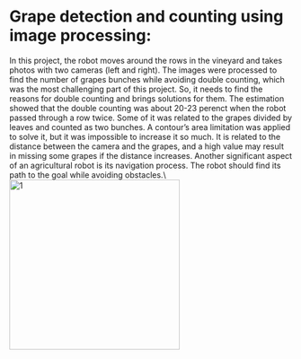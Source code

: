 # Grape detection and counting using image processing:

In this project, the robot moves around the rows in the vineyard and takes photos with two cameras (left and right). The images were processed to find the number of grapes bunches while avoiding double counting, which was the most challenging part of this project. So, it needs to find the reasons for double counting and brings
solutions for them. The estimation showed that the double counting was about 20-23 perenct when the robot passed through a row twice. Some of it was related to the grapes
divided by leaves and counted as two bunches. A contour’s area limitation was applied to solve it, but it was impossible to increase it so much. It is related to the distance between the camera and the grapes, and a high value may result in missing some grapes if the distance increases. Another significant aspect of an agricultural robot is its navigation process. The robot should find its path to the goal while avoiding obstacles.\\
<img width="303" alt="1" src="https://user-images.githubusercontent.com/78735911/217668371-afdc851b-04f8-43a2-90f5-5eae37895d87.png">


